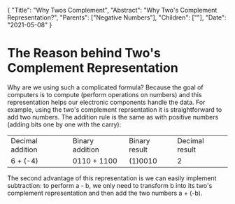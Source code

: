 {
    "Title": "Why Twos Complement",
    "Abstract": "Why Two's Complement Representation?",
    "Parents": ["Negative Numbers"],
    "Children": [""],
    "Date": "2021-05-08"
}

# The Reason behind Two's Complement Representation

Why are we using such a complicated formula? Because the goal of computers is to compute (perform operations on numbers) and this representation helps our electronic components handle the data. For example, using the two's complement reprsentation it is straightforward to add two numbers. The addition rule is the same as with positive numbers (adding bits one by one with the carry):

<table class="w3-table-all w3-hoverable">
	<tr class="w3-green">
		<td>Decimal addition</td>
		<td>Binary addition</td>
		<td>Binary result</td>
		<td>Decimal result</td>
	</tr>
	<tr class="w3-hover-green">
		<td>6 + (-4)</td>
		<td>0110 + 1100</td>
		<td>(1)0010</td>
		<td>2</td>
	</tr>
</table>

The second advantage of this representation is we can easily implement subtraction: to perform a - b, we only need to transform b into its two's complement representation and then add the two numbers a + (-b).
